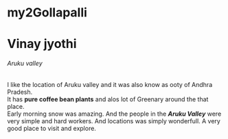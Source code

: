 # my2Gollapalli
# Vinay jyothi
###### Aruku valley
 I like the location of Aruku valley and it was also know as ooty of Andhra Pradesh.<br>It has **pure coffee bean plants** and alos lot of Greenary around the that place.<br> Early morning snow was amazing.
 And the people in the ***Aruku Valley*** were very simple and hard workers. And locations was simply wonderfull. A very good place to visit and explore.